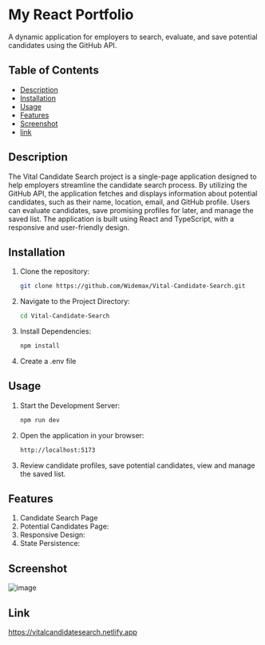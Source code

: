 # My React Portfolio

A dynamic application for employers to search, evaluate, and save potential candidates using the GitHub API.

## Table of Contents

- [Description](#description)
- [Installation](#installation)
- [Usage](#usage)
- [Features](#features)
- [Screenshot](#screenshot)
- [link](#link)

## Description

The Vital Candidate Search project is a single-page application designed to help employers streamline the candidate search process. By utilizing the GitHub API, the application fetches and displays information about potential candidates, such as their name, location, email, and GitHub profile. Users can evaluate candidates, save promising profiles for later, and manage the saved list. The application is built using React and TypeScript, with a responsive and user-friendly design.

## Installation

1. Clone the repository:
   ```bash
   git clone https://github.com/Widemax/Vital-Candidate-Search.git
2. Navigate to the Project Directory:
   ```bash
   cd Vital-Candidate-Search
3. Install Dependencies:
   ```bash
   npm install
4. Create a .env file

## Usage
1. Start the Development Server:
   ```bash
   npm run dev
2. Open the application in your browser:
   ```bash
   http://localhost:5173
3. Review candidate profiles, save potential candidates, view and manage the saved list.

## Features
1. Candidate Search Page
2. Potential Candidates Page:
3. Responsive Design:
4. State Persistence:

## Screenshot
![image](https://github.com/user-attachments/assets/ca689d2d-5949-49dc-82be-ac43cf5099c1)


## Link
https://vitalcandidatesearch.netlify.app
